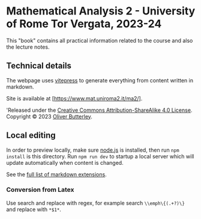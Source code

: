# Mathematical Analysis 2 - University of Rome Tor Vergata, 2023-24

This "book" contains all practical information related to the course and also the lecture notes.

## Technical details

The webpage uses [vitepress](https://vitepress.dev) to generate everything from content written in markdown. 

Site is available at [https://www.mat.uniroma2.it/ma2/].

'Released under the [Creative Commons Attribution-ShareAlike 4.0 License](https://creativecommons.org/licenses/by-sa/4.0/).
Copyright © 2023 [Oliver Butterley](https://www.mat.uniroma2.it/butterley/).

## Local editing

In order to preview locally, make sure [node.js](https://nodejs.org/en) is installed, then run `npm install` is this directory. Run `npm run dev` to startup a local server which will update automatically when content is changed.

See the [full list of markdown extensions](https://vitepress.dev/guide/markdown).

### Conversion from Latex

Use search and replace with regex, for example search `\\emph\{(.+?)\}` and replace with `*$1*`. 